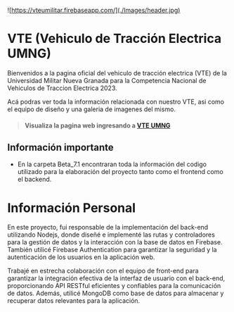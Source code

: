 ![https://vteumilitar.firebaseapp.com/](./Images/header.jpg)

# VTE (Vehiculo de Tracción Electrica UMNG)

Bienvenidos a la pagina oficial del vehiculo de tracción electrica (VTE) de la Universidad Militar Nueva Granada para la Competencia Nacional de Vehiculos de Traccion Electrica 2023.

Acá podras ver toda la información relacionada con nuestro VTE, asi como el equipo de diseño y una galeria de imagenes del mismo.

> #### Visualiza la pagina web ingresando a **[VTE UMNG](https://vteumilitar.firebaseapp.com/)**

## Información importante

* En la carpeta Beta_7.1 encontraran toda la información del codigo utilizado para la elaboración del proyecto tanto como el frontend como el backend.


# Información Personal

En este proyecto, fui responsable de la implementación del back-end utilizando Nodejs, donde diseñé e implementé las rutas y controladores para la gestión de datos y la interacción con la base de datos en Firebase. También utilicé Firebase Authentication para garantizar la seguridad y la autenticación de los usuarios en la aplicación web.

Trabajé en estrecha colaboración con el equipo de front-end para garantizar la integración efectiva de la interfaz de usuario con el back-end, proporcionando API RESTful eficientes y confiables para la comunicación de datos. Además, utilicé MongoDB como base de datos para almacenar y recuperar datos relevantes para la aplicación.

